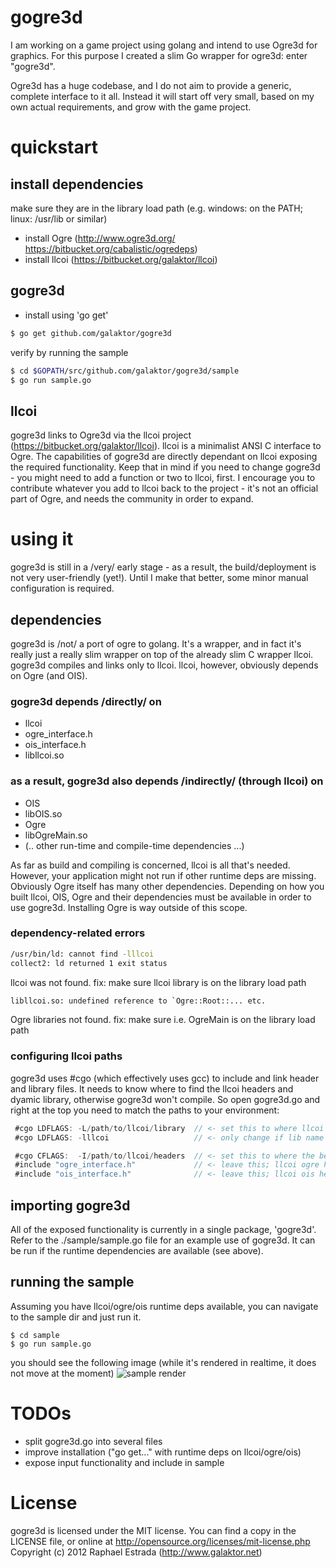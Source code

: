 # gogre3d
I am working on a game project using golang and intend to use Ogre3d for graphics. For this purpose I created a slim Go wrapper for ogre3d: enter "gogre3d".

Ogre3d has a huge codebase, and I do not aim to provide a generic, complete interface to it all. Instead it will start off very small, based on my own actual requirements, and grow with the game project.

# quickstart
## install dependencies
make sure they are in the library load path (e.g. windows: on the PATH; linux: /usr/lib or similar)
* install Ogre (http://www.ogre3d.org/ https://bitbucket.org/cabalistic/ogredeps)
* install llcoi (https://bitbucket.org/galaktor/llcoi)

## gogre3d
* install using 'go get'
```bash
$ go get github.com/galaktor/gogre3d
```

verify by running the sample
```bash
$ cd $GOPATH/src/github.com/galaktor/gogre3d/sample
$ go run sample.go
```

## llcoi
gogre3d links to Ogre3d via the llcoi project (https://bitbucket.org/galaktor/llcoi). llcoi is a minimalist ANSI C interface to Ogre. The capabilities of gogre3d are directly dependant on llcoi exposing the required functionality. Keep that in mind if you need to change gogre3d - you might need to add a function or two to llcoi, first. I encourage you to contribute whatever you add to llcoi back to the project - it's not an official part of Ogre, and needs the community in order to expand.

# using it
gogre3d is still in a /very/ early stage - as a result, the build/deployment is not very user-friendly (yet!). Until I make that better, some minor manual configuration is required.

## dependencies
gogre3d is /not/ a port of ogre to golang. It's a wrapper, and in fact it's really just a really slim wrapper on top of the already slim C wrapper llcoi. gogre3d compiles and links only to llcoi. llcoi, however, obviously depends on Ogre (and OIS).

### gogre3d depends /directly/ on
* llcoi
 * ogre_interface.h
 * ois_interface.h
 * libllcoi.so


### as a result, gogre3d also depends /indirectly/ (through llcoi) on
* OIS
 * libOIS.so
* Ogre
 * libOgreMain.so
 * (.. other run-time and compile-time dependencies ...)


As far as build and compiling is concerned, llcoi is all that's needed. However, your application might not run if other runtime deps are missing. Obviously Ogre itself has many other dependencies. Depending on how you built llcoi, OIS, Ogre and their dependencies must be available in order to use gogre3d. Installing Ogre is way outside of this scope.

### dependency-related errors
```bash
/usr/bin/ld: cannot find -lllcoi
collect2: ld returned 1 exit status

```
llcoi was not found. 
fix: make sure llcoi library is on the library load path

```bash
libllcoi.so: undefined reference to `Ogre::Root::... etc.
```
Ogre libraries not found. 
fix: make sure i.e. OgreMain is on the library load path




### configuring llcoi paths
gogre3d uses #cgo (which effectively uses gcc) to include and link header and library files. It needs to know where to find the llcoi headers and dyamic library, otherwise gogre3d won't compile. So open gogre3d.go and right at the top you need to match the paths to your environment:

```go
 #cgo LDFLAGS: -L/path/to/llcoi/library  // <- set this to where llcoi lib is
 #cgo LDFLAGS: -lllcoi                   // <- only change if lib name differs

 #cgo CFLAGS:  -I/path/to/llcoi/headers  // <- set this to where the below headers are
 #include "ogre_interface.h"             // <- leave this; llcoi ogre header
 #include "ois_interface.h"              // <- leave this; llcoi ois header
```

## importing gogre3d
All of the exposed functionality is currently in a single package, 'gogre3d'. Refer to the ./sample/sample.go file for an example use of gogre3d. It can be run if the runtime dependencies are available (see above).

## running the sample
Assuming you have llcoi/ogre/ois runtime deps available, you can navigate to the sample dir and just run it.

```
$ cd sample
$ go run sample.go
```

you should see the following image (while it's rendered in realtime, it does not move at the moment)
![sample render](https://raw.github.com/galaktor/gogre3d/master/sample/test_worked.png)

# TODOs
* split gogre3d.go into several files
* improve installation ("go get..." with runtime deps on llcoi/ogre/ois)
* expose input functionality and include in sample

# License
gogre3d is licensed under the MIT license. You can find a copy in the LICENSE file, or online at http://opensource.org/licenses/mit-license.php
Copyright (c) 2012 Raphael Estrada (http://www.galaktor.net)